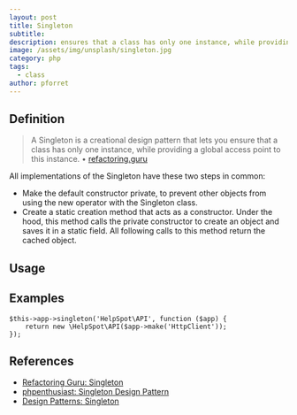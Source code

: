 ```yaml
---
layout: post
title: Singleton
subtitle: 
description: ensures that a class has only one instance, while providing a global access point to this instance.
image: /assets/img/unsplash/singleton.jpg
category: php
tags:
  - class
author: pforret
---
```


## Definition

> A Singleton is a creational design pattern that lets you ensure that a class has only one instance, while providing a global access point to this instance. &bull; [refactoring.guru](https://refactoring.guru/design-patterns/singleton)

All implementations of the Singleton have these two steps in common:

* Make the default constructor private, to prevent other objects from using the new operator with the Singleton class.
* Create a static creation method that acts as a constructor. Under the hood, this method calls the private constructor to create an object and saves it in a static field. All following calls to this method return the cached object.



## Usage



## Examples

	$this->app->singleton('HelpSpot\API', function ($app) {
	    return new \HelpSpot\API($app->make('HttpClient'));
	});


## References

* [Refactoring Guru: Singleton](https://refactoring.guru/design-patterns/singleton)
* [phpenthusiast: Singleton Design Pattern](https://phpenthusiast.com/blog/the-singleton-design-pattern-in-php)
* [Design Patterns: Singleton](https://designpatternsphp.readthedocs.io/en/latest/Creational/Singleton/README.html)
